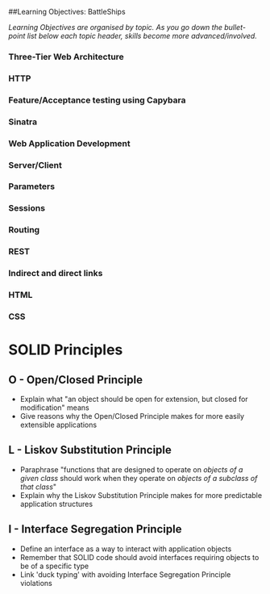 ##Learning Objectives: BattleShips

*Learning Objectives are organised by topic. As you go down the bullet-point list below each topic header, skills become more advanced/involved.*

### Three-Tier Web Architecture

### HTTP

### Feature/Acceptance testing using Capybara

### Sinatra

### Web Application Development

### Server/Client

### Parameters

### Sessions

### Routing

### REST

### Indirect and direct links

### HTML

### CSS

# SOLID Principles
## O - Open/Closed Principle
* Explain what "an object should be open for extension, but closed for modification" means
* Give reasons why the Open/Closed Principle makes for more easily extensible applications

## L - Liskov Substitution Principle
* Paraphrase "functions that are designed to operate on _objects of a given class_ should work when they operate on _objects of a subclass of that class_"
* Explain why the Liskov Substitution Principle makes for more predictable application structures

## I - Interface Segregation Principle
* Define an interface as a way to interact with application objects
* Remember that SOLID code should avoid interfaces requiring objects to be of a specific type
* Link 'duck typing' with avoiding Interface Segregation Principle violations
